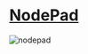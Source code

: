 # [**NodePad**](https://bitbucket.org/masatake_1115/nodepad/)
![nodepad](https://github.com/masatake1115/NodePad/assets/144453957/d7c54633-5744-4fe6-a4e2-cc40e0566132)
